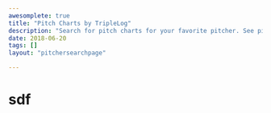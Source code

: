 ```yaml
---
awesomplete: true
title: "Pitch Charts by TripleLog"
description: "Search for pitch charts for your favorite pitcher. See pitch sequences with pitch type and view gifs of each at-bat with location and movement."
date: 2018-06-20
tags: []
layout: "pitchersearchpage"

---
```



<h1>sdf</h1>